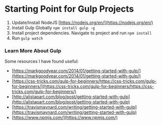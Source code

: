 # Starting Point for Gulp Projects

1. Update/Install NodeJS [https://nodejs.org/en/](https://nodejs.org/en/)
2. Install Gulp Globally `npm install gulp -g`
3. Install project dependencies.  Navigate to project and run `npm install`
4. Run `gulp watch`


### Learn More About Gulp

Some resources I have found useful:

* [https://markgoodyear.com/2014/01/getting-started-with-gulp/](https://markgoodyear.com/2014/01/getting-started-with-gulp/)
* [https://css-tricks.com/gulp-for-beginners/https://css-tricks.com/gulp-for-beginners/](https://css-tricks.com/gulp-for-beginners/https://css-tricks.com/gulp-for-beginners/)
* [http://alistapart.com/blog/post/getting-started-with-gulp](http://alistapart.com/blog/post/getting-started-with-gulp)
* [https://travismaynard.com/writing/getting-started-with-gulp](https://travismaynard.com/writing/getting-started-with-gulp)
* [https://www.npmjs.com/](https://www.npmjs.com/)
